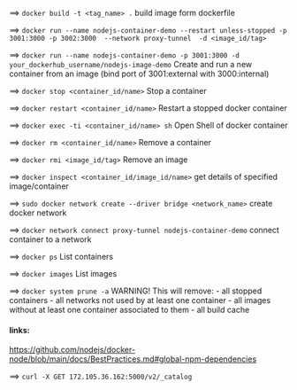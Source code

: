 ==> `docker build -t <tag_name> .`
    build image form dockerfile

==> `docker run --name nodejs-container-demo --restart unless-stopped -p 3001:3000 -p 3002:3000  --network proxy-tunnel  -d <image_id/tag>`

==> `docker run --name nodejs-container-demo -p 3001:3000 -d your_dockerhub_username/nodejs-image-demo`
    Create and run a new container from an image (bind port of 3001:external with 3000:internal)

==> `docker stop <container_id/name>`
    Stop a container

==> `docker restart <container_id/name>`
    Restart a stopped docker container

==> `docker exec -ti <container_id/name> sh`
    Open Shell of docker container

==> `docker rm <container_id/name>`
    Remove a container

==> `docker rmi <image_id/tag>`
    Remove an image

==> `docker inspect <container_id/image_id/name>`
    get details of specified image/container

==> `sudo docker network create --driver bridge <network_name>`
    create docker network

==> `docker network connect proxy-tunnel nodejs-container-demo`
    connect container to a network


==> `docker ps`
    List containers

==> `docker images`
    List images


==>  `docker system prune -a`
    WARNING! This will remove:
      - all stopped containers
      - all networks not used by at least one container
      - all images without at least one container associated to them
      - all build cache




#### links:

https://github.com/nodejs/docker-node/blob/main/docs/BestPractices.md#global-npm-dependencies



==> `curl -X GET 172.105.36.162:5000/v2/_catalog`

